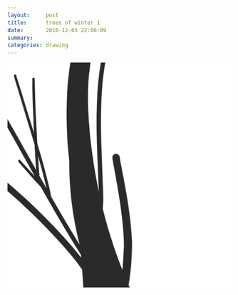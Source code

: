 ```yaml
---
layout:     post
title:      trees of winter 1
date:       2016-12-03 22:00:09
summary:    
categories: drawing
---
```

![trees of winter 1](/images/diary/trees-of-winter-1.png "my love.")
